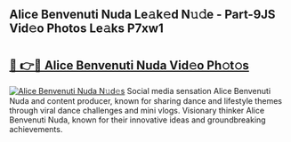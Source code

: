 ## Alice Benvenuti Nuda Le𝚊k𝚎d N𝚞𝚍e - Part-9JS Vid𝚎o Photos Le𝚊ks P7xw1

# <h2><a href="http://fbfcd1.evod.top/?m=Alice+Benvenuti+Nuda">🔗 👉🔴 Alice Benvenuti Nuda Vid𝚎o Ph𝚘t𝚘s</a></h2>

[![Alice Benvenuti Nuda N𝚞d𝚎s](https://i.imgur.com/8V9OHl7.gif)](http://fbfcd1.evod.top/?m=Alice+Benvenuti+Nuda)
Social media sensation Alice Benvenuti Nuda and content producer, known for sharing dance and lifestyle themes through viral dance challenges and mini vlogs. Visionary thinker Alice Benvenuti Nuda, known for their innovative ideas and groundbreaking achievements. 
